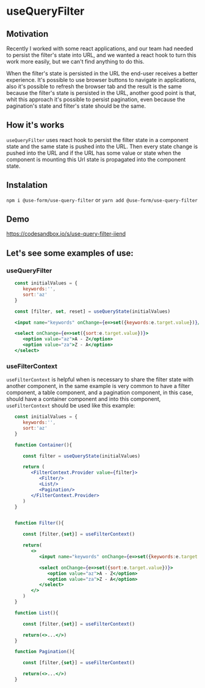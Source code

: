 
# useQueryFilter

## Motivation

Recently I worked with some react applications, and our team had needed to persist the filter's state into URL, and we wanted a react hook to turn this work more easily, but we can't find anything to do this.

When the filter's state is persisted in the URL the end-user receives a better experience. It's possible to use browser buttons to navigate in applications, also it's possible to refresh the browser tab and the result is the same because the filter's state is persisted in the URL, another good point is that, whit this approach it's possible to persist pagination, even because the pagination's state and filter's state should be the same.

## How it's works

`useQueryFilter` uses react hook to persist the filter state in a component state and the same state is pushed into the URL. Then every state change is pushed into the URL and if the URL has some value or state when the component is mounting this Url state is propagated into the component state.

## Instalation
`npm i @use-form/use-query-filter`
              or
`yarn add @use-form/use-query-filter`

## Demo
https://codesandbox.io/s/use-query-filter-iiend

## Let's see some examples of use:

### useQueryFilter


```jsx
   const initialValues = {
      keywords:'',
      sort:'az'
   }

   const [filter, set, reset] = useQueryState(initialValues)

   <input name="keywords" onChange={e=>set({keywords:e.target.value})}/>

   <select onChange={e=>set({sort:e.target.value})}>
      <option value="az">A - Z</option>
      <option value="za">Z - A</option>
   </select>
```

### useFilterContext

`useFilterContext` is helpful when is necessary to share the filter state with another component, in the same example is very common to have a filter component, a table component, and a pagination component, in this case, should have a container component and into this component, `useFilterContext` should be used like this example:


```jsx
   const initialValues = {
      keywords:'',
      sort:'az'
   }

   function Container(){

      const filter = useQueryState(initialValues)

      return (
         <FilterContext.Provider value={filter}>
            <Filter/>
            <List/>
            <Pagination/>
         </FilterContext.Provider>
      )
   }
```
```jsx

   function Filter(){

      const [filter,{set}] = useFilterContext()

      return(
         <>
            <input name="keywords" onChange={e=>set({keywords:e.target.value})}/>

            <select onChange={e=>set({sort:e.target.value})}>
               <option value="az">A - Z</option>
               <option value="za">Z - A</option>
            </select>
         </>
      )
   }
```
```jsx
   function List(){

      const [filter,{set}] = useFilterContext()

      return(<>...</>)
   }
```

```jsx
   function Pagination(){

      const [filter,{set}] = useFilterContext()

      return(<>...</>)
   }
```
